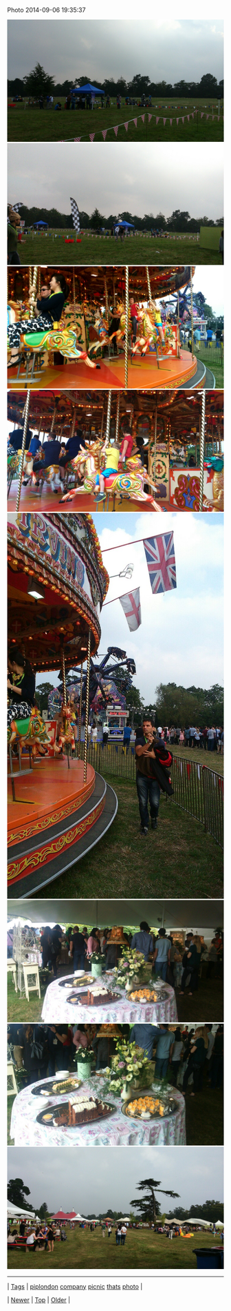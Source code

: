 <!--
title: Photo 2014-09-06 19
date: 2020-06-28T15:27:00.382Z
tags: piplondon, company, picnic, thats, photo
-->


Photo 2014-09-06 19:35:37

![](96809931024-0.jpg)
![](96809931024-1.jpg)
![](96809931024-2.jpg)
![](96809931024-3.jpg)
![](96809931024-4.jpg)
![](96809931024-5.jpg)
![](96809931024-6.jpg)
![](96809931024-7.jpg)

<!--BOTTOM-POST-NAVIGATION-->
---

| [Tags](tags.md) | [piplondon](tag-piplondon.md) [company](tag-company.md) [picnic](tag-picnic.md) [thats](tag-thats.md) [photo](tag-photo.md) |

| [Newer](96803638862.md) | [Top](index.md) | [Older](96820716019.md) |